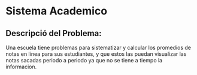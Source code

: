 # Sistema Academico
## Descripció del Problema:
Una escuela tiene problemas  para  sistematizar  y calcular los promedios de  notas en linea  para sus  estudiantes, y que estos las puedan  visualizar las notas  sacadas periodo  a periodo  ya  que   no se tiene a tiempo  la informacion.
